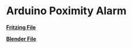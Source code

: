 # Arduino Poximity Alarm

[**Fritzing File**](https://github.com/sebad-git/Ardiono-Poximity-Alarm/blob/main/Pcb/Bike_Alarm.fzz?raw=true)

[**Blender File**](https://github.com/sebad-git/Ardiono-Poximity-Alarm/blob/main/3dModel/Alarm_Case.blend?raw=true)
